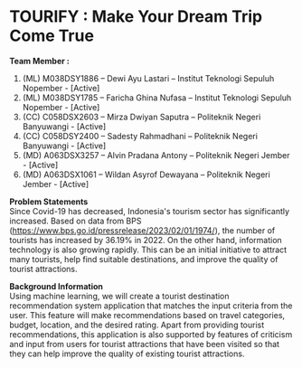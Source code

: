 <h1>TOURIFY : Make Your Dream Trip Come True</h1>

<strong>Team Member	: </strong>
1. (ML) M038DSY1886 – Dewi Ayu Lastari – Institut Teknologi Sepuluh Nopember - [Active]
2. (ML) M038DSY1785 – Faricha Ghina Nufasa – Institut Teknologi Sepuluh Nopember - [Active]
3. (CC)  C058DSX2603 – Mirza Dwiyan Saputra – Politeknik Negeri Banyuwangi - [Active]
4. (CC)  C058DSY2400 – Sadesty Rahmadhani – Politeknik Negeri Banyuwangi - [Active]
5. (MD) A063DSX3257 – Alvin Pradana Antony – Politeknik Negeri Jember - [Active]
6. (MD) A063DSX1061 – Wildan Asyrof Dewayana – Politeknik Negeri Jember - [Active]

<strong>Problem Statements</strong><br>
Since Covid-19 has decreased, Indonesia's tourism sector has significantly increased. Based on data from BPS (https://www.bps.go.id/pressrelease/2023/02/01/1974/), the number of tourists has increased by 36.19% in 2022. On the other hand, information technology is also growing rapidly. This can be an initial initiative to attract many tourists, help find suitable destinations, and improve the quality of tourist attractions.

<strong>Background Information</strong><br>
Using machine learning, we will create a tourist destination recommendation system application that matches the input criteria from the user. This feature will make recommendations based on travel categories, budget, location, and the desired rating. Apart from providing tourist recommendations, this application is also supported by features of criticism and input from users for tourist attractions that have been visited so that they can help improve the quality of existing tourist attractions.

